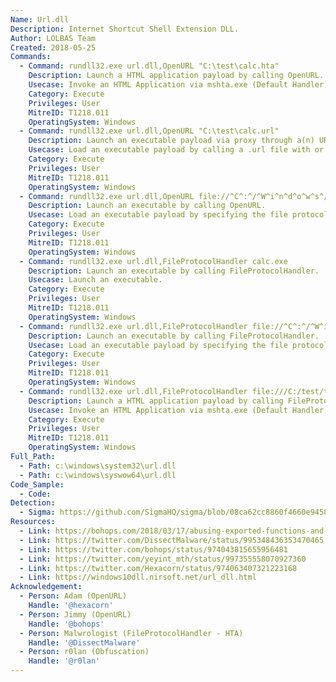 ```yaml
---
Name: Url.dll
Description: Internet Shortcut Shell Extension DLL.
Author: LOLBAS Team
Created: 2018-05-25
Commands:
  - Command: rundll32.exe url.dll,OpenURL "C:\test\calc.hta"
    Description: Launch a HTML application payload by calling OpenURL.
    Usecase: Invoke an HTML Application via mshta.exe (Default Handler).
    Category: Execute
    Privileges: User
    MitreID: T1218.011
    OperatingSystem: Windows
  - Command: rundll32.exe url.dll,OpenURL "C:\test\calc.url"
    Description: Launch an executable payload via proxy through a(n) URL (information) file by calling OpenURL.
    Usecase: Load an executable payload by calling a .url file with or without quotes.
    Category: Execute
    Privileges: User
    MitreID: T1218.011
    OperatingSystem: Windows
  - Command: rundll32.exe url.dll,OpenURL file://^C^:^/^W^i^n^d^o^w^s^/^s^y^s^t^e^m^3^2^/^c^a^l^c^.^e^x^e
    Description: Launch an executable by calling OpenURL.
    Usecase: Load an executable payload by specifying the file protocol handler (obfuscated).
    Category: Execute
    Privileges: User
    MitreID: T1218.011
    OperatingSystem: Windows
  - Command: rundll32.exe url.dll,FileProtocolHandler calc.exe
    Description: Launch an executable by calling FileProtocolHandler.
    Usecase: Launch an executable.
    Category: Execute
    Privileges: User
    MitreID: T1218.011
    OperatingSystem: Windows
  - Command: rundll32.exe url.dll,FileProtocolHandler file://^C^:^/^W^i^n^d^o^w^s^/^s^y^s^t^e^m^3^2^/^c^a^l^c^.^e^x^e
    Description: Launch an executable by calling FileProtocolHandler.
    Usecase: Load an executable payload by specifying the file protocol handler (obfuscated).
    Category: Execute
    Privileges: User
    MitreID: T1218.011
    OperatingSystem: Windows
  - Command: rundll32.exe url.dll,FileProtocolHandler file:///C:/test/test.hta
    Description: Launch a HTML application payload by calling FileProtocolHandler.
    Usecase: Invoke an HTML Application via mshta.exe (Default Handler).
    Category: Execute
    Privileges: User
    MitreID: T1218.011
    OperatingSystem: Windows
Full_Path:
  - Path: c:\windows\system32\url.dll
  - Path: c:\windows\syswow64\url.dll
Code_Sample:
  - Code:
Detection:
  - Sigma: https://github.com/SigmaHQ/sigma/blob/08ca62cc8860f4660e945805d0dd615ce75258c1/rules/windows/process_creation/win_susp_rundll32_activity.yml
Resources:
  - Link: https://bohops.com/2018/03/17/abusing-exported-functions-and-exposed-dcom-interfaces-for-pass-thru-command-execution-and-lateral-movement/
  - Link: https://twitter.com/DissectMalware/status/995348436353470465
  - Link: https://twitter.com/bohops/status/974043815655956481
  - Link: https://twitter.com/yeyint_mth/status/997355558070927360
  - Link: https://twitter.com/Hexacorn/status/974063407321223168
  - Link: https://windows10dll.nirsoft.net/url_dll.html
Acknowledgement:
  - Person: Adam (OpenURL)
    Handle: '@hexacorn'
  - Person: Jimmy (OpenURL)
    Handle: '@bohops'
  - Person: Malwrologist (FileProtocolHandler - HTA)
    Handle: '@DissectMalware'
  - Person: r0lan (Obfuscation)
    Handle: '@r0lan'
---
```

